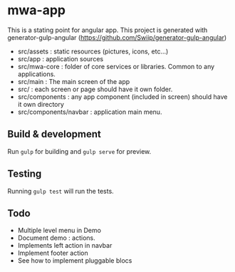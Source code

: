 # mwa-app

This is a stating point for angular app.
This project is generated with generator-gulp-angular (https://github.com/Swiip/generator-gulp-angular)

* src/assets  : static resources (pictures, icons, etc...)
* src/app : application sources
* src/mwa-core : folder of core services or libraries. Common to any applications.
* src/main : The main screen of the app
* src/ <screen> : each screen or page should have it own folder.
* src/components : any app component (included in screen) should have it own directory
* src/components/navbar : application main menu.

## Build & development

Run `gulp` for building and `gulp serve` for preview.

## Testing

Running `gulp test` will run the tests.


## Todo 

 - Multiple level menu in Demo
 - Document demo : actions.
 - Implements left action in navbar
 - Implement footer action
 - See how to implement pluggable blocs
